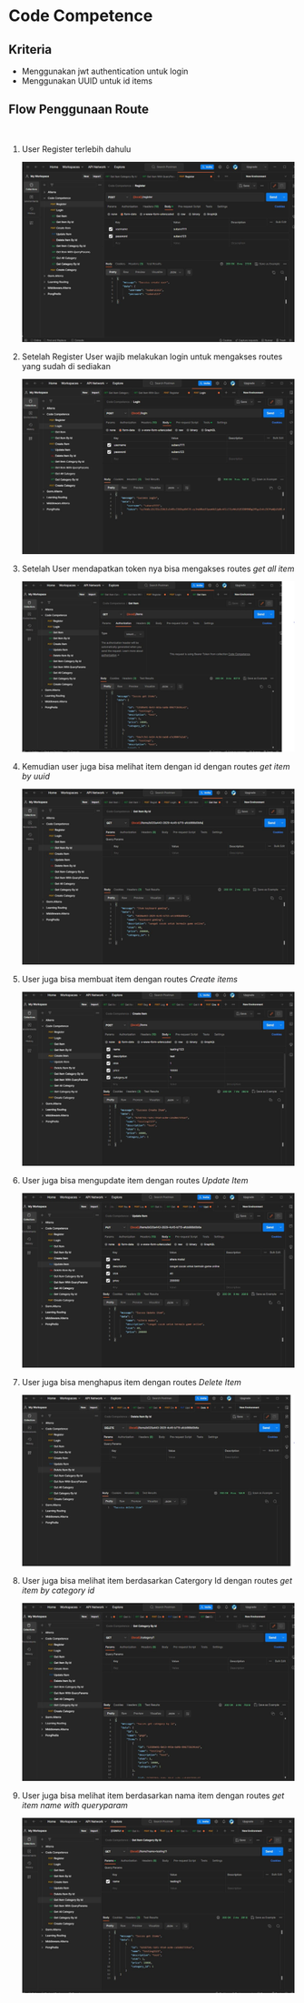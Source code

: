 # **Code Competence**

## Kriteria

- Menggunakan jwt authentication untuk login
- Menggunakan UUID untuk id items

## Flow Penggunaan Route

<br>

1. User Register terlebih dahulu

   ![image](./ScreenShots/Register.JPG)

2. Setelah Register User wajib melakukan login untuk mengakses routes yang sudah di sediakan

   ![image](./ScreenShots/Login.JPG)

3. Setelah User mendapatkan token nya bisa mengakses routes _get all item_

   ![image](./ScreenShots/Get%20Item.JPG)

4. Kemudian user juga bisa melihat item dengan id dengan routes _get item by uuid_

   ![image](./ScreenShots/Get%20item%20by%20UUID.JPG)

5. User juga bisa membuat item dengan routes _Create items_

   ![image](./ScreenShots/Create%20Item.JPG)

6. User juga bisa mengupdate item dengan routes _Update Item_

   ![image](./ScreenShots/Update%20Item.JPG)

7. User juga bisa menghapus item dengan routes _Delete Item_

   ![image](./ScreenShots/Delete%20Item.JPG)

8. User juga bisa melihat item berdasarkan Catergory Id dengan routes _get item by category id_

   ![image](./ScreenShots/Get%20item%20with%20CatergoryId.JPG)

9. User juga bisa melihat item berdasarkan nama item dengan routes _get item name with queryparam_

   ![image](./ScreenShots/Get%20Item%20with%20QueryParams.JPG)
